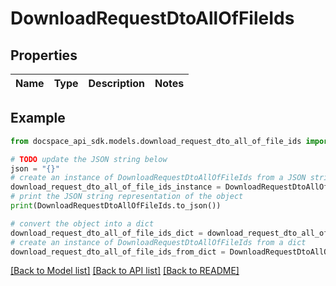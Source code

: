 # DownloadRequestDtoAllOfFileIds

## Properties

Name | Type | Description | Notes
------------ | ------------- | ------------- | -------------

## Example

```python
from docspace_api_sdk.models.download_request_dto_all_of_file_ids import DownloadRequestDtoAllOfFileIds

# TODO update the JSON string below
json = "{}"
# create an instance of DownloadRequestDtoAllOfFileIds from a JSON string
download_request_dto_all_of_file_ids_instance = DownloadRequestDtoAllOfFileIds.from_json(json)
# print the JSON string representation of the object
print(DownloadRequestDtoAllOfFileIds.to_json())

# convert the object into a dict
download_request_dto_all_of_file_ids_dict = download_request_dto_all_of_file_ids_instance.to_dict()
# create an instance of DownloadRequestDtoAllOfFileIds from a dict
download_request_dto_all_of_file_ids_from_dict = DownloadRequestDtoAllOfFileIds.from_dict(download_request_dto_all_of_file_ids_dict)
```
[[Back to Model list]](../README.md#documentation-for-models) [[Back to API list]](../README.md#documentation-for-api-endpoints) [[Back to README]](../README.md)


